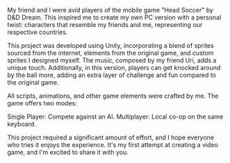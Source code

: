 My friend and I were avid players of the mobile game "Head Soccer" by D&D Dream. This inspired me to create my own PC version with a personal twist: characters that resemble my friends and me, representing our respective countries.

This project was developed using Unity, incorporating a blend of sprites sourced from the internet, elements from the original game, and custom sprites I designed myself. The music, composed by my friend Uri, adds a unique touch. Additionally, in this version, players can get knocked around by the ball more, adding an extra layer of challenge and fun compared to the original game.

All scripts, animations, and other game elements were crafted by me. The game offers two modes:

Single Player: Compete against an AI.
Multiplayer: Local co-op on the same keyboard.

This project required a significant amount of effort, and I hope everyone who tries it enjoys the experience. It's my first attempt at creating a video game, and I'm excited to share it with you.
